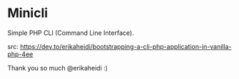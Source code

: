 # Minicli

Simple PHP CLI (Command Line Interface).

src: https://dev.to/erikaheidi/bootstrapping-a-cli-php-application-in-vanilla-php-4ee

Thank you so much @erikaheidi :)
